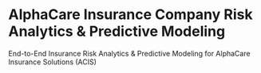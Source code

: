 # AlphaCare Insurance Company Risk Analytics & Predictive Modeling
End-to-End Insurance Risk Analytics &amp; Predictive Modeling for  AlphaCare Insurance Solutions (ACIS)
